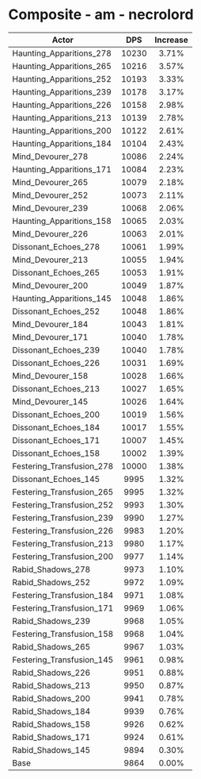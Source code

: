 # Composite - am - necrolord
| Actor | DPS | Increase |
|---|:---:|:---:|
|Haunting_Apparitions_278|10230|3.71%|
|Haunting_Apparitions_265|10216|3.57%|
|Haunting_Apparitions_252|10193|3.33%|
|Haunting_Apparitions_239|10178|3.17%|
|Haunting_Apparitions_226|10158|2.98%|
|Haunting_Apparitions_213|10139|2.78%|
|Haunting_Apparitions_200|10122|2.61%|
|Haunting_Apparitions_184|10104|2.43%|
|Mind_Devourer_278|10086|2.24%|
|Haunting_Apparitions_171|10084|2.23%|
|Mind_Devourer_265|10079|2.18%|
|Mind_Devourer_252|10073|2.11%|
|Mind_Devourer_239|10068|2.06%|
|Haunting_Apparitions_158|10065|2.03%|
|Mind_Devourer_226|10063|2.01%|
|Dissonant_Echoes_278|10061|1.99%|
|Mind_Devourer_213|10055|1.94%|
|Dissonant_Echoes_265|10053|1.91%|
|Mind_Devourer_200|10049|1.87%|
|Haunting_Apparitions_145|10048|1.86%|
|Dissonant_Echoes_252|10048|1.86%|
|Mind_Devourer_184|10043|1.81%|
|Mind_Devourer_171|10040|1.78%|
|Dissonant_Echoes_239|10040|1.78%|
|Dissonant_Echoes_226|10031|1.69%|
|Mind_Devourer_158|10028|1.66%|
|Dissonant_Echoes_213|10027|1.65%|
|Mind_Devourer_145|10026|1.64%|
|Dissonant_Echoes_200|10019|1.56%|
|Dissonant_Echoes_184|10017|1.55%|
|Dissonant_Echoes_171|10007|1.45%|
|Dissonant_Echoes_158|10002|1.39%|
|Festering_Transfusion_278|10000|1.38%|
|Dissonant_Echoes_145|9995|1.32%|
|Festering_Transfusion_265|9995|1.32%|
|Festering_Transfusion_252|9993|1.30%|
|Festering_Transfusion_239|9990|1.27%|
|Festering_Transfusion_226|9983|1.20%|
|Festering_Transfusion_213|9980|1.17%|
|Festering_Transfusion_200|9977|1.14%|
|Rabid_Shadows_278|9973|1.10%|
|Rabid_Shadows_252|9972|1.09%|
|Festering_Transfusion_184|9971|1.08%|
|Festering_Transfusion_171|9969|1.06%|
|Rabid_Shadows_239|9968|1.05%|
|Festering_Transfusion_158|9968|1.04%|
|Rabid_Shadows_265|9967|1.03%|
|Festering_Transfusion_145|9961|0.98%|
|Rabid_Shadows_226|9951|0.88%|
|Rabid_Shadows_213|9950|0.87%|
|Rabid_Shadows_200|9941|0.78%|
|Rabid_Shadows_184|9939|0.76%|
|Rabid_Shadows_158|9926|0.62%|
|Rabid_Shadows_171|9924|0.61%|
|Rabid_Shadows_145|9894|0.30%|
|Base|9864|0.00%|
